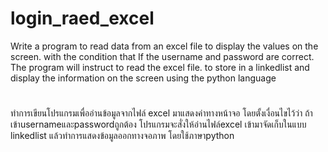 # login_raed_excel
Write a program to read data from an excel file to display the values on the screen. with the condition that If the username and password are correct. The program will instruct to read the excel file. to store in a linkedlist and display the information on the screen using the python language
#
ทำการเขียนโปรแกรมเพื่ออ่านข้อมูลจากไฟล์ excel มาแสดงค่าทางหน้าจอ โดยตั้งเงื่อนไขไว้ว่า ถ้าเข้าusernameและpasswordถูกต้อง โปรแกรมจะสั่งให้อ่านไฟล์excel เข้ามาจัดเก็บในแบบ linkedlist แล้วทำการแสดงข้อมูลออกทางจอภาพ โดยใช้ภาษาpython
